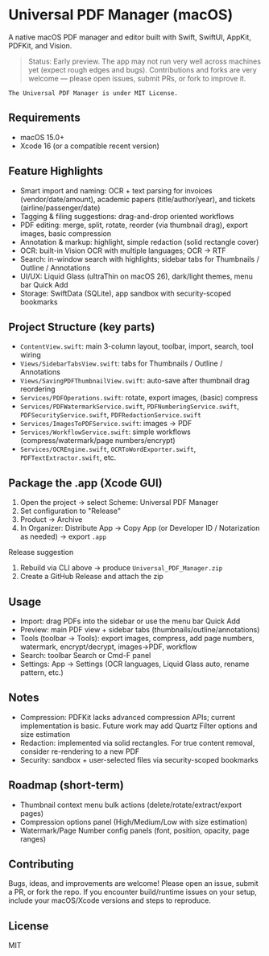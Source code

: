 # Universal PDF Manager (macOS)

A native macOS PDF manager and editor built with Swift, SwiftUI, AppKit, PDFKit, and Vision.

> Status: Early preview. The app may not run very well across machines yet (expect rough edges and bugs). Contributions and forks are very welcome — please open issues, submit PRs, or fork to improve it.

`The Universal PDF Manager is under MIT License. `

## Requirements
- macOS 15.0+
- Xcode 16 (or a compatible recent version)

## Feature Highlights
- Smart import and naming: OCR + text parsing for invoices (vendor/date/amount), academic papers (title/author/year), and tickets (airline/passenger/date)
- Tagging & filing suggestions: drag-and-drop oriented workflows
- PDF editing: merge, split, rotate, reorder (via thumbnail drag), export images, basic compression
- Annotation & markup: highlight, simple redaction (solid rectangle cover)
- OCR: built-in Vision OCR with multiple languages; OCR → RTF
- Search: in-window search with highlights; sidebar tabs for Thumbnails / Outline / Annotations
- UI/UX: Liquid Glass (ultraThin on macOS 26), dark/light themes, menu bar Quick Add
- Storage: SwiftData (SQLite), app sandbox with security-scoped bookmarks

## Project Structure (key parts)
- `ContentView.swift`: main 3-column layout, toolbar, import, search, tool wiring
- `Views/SidebarTabsView.swift`: tabs for Thumbnails / Outline / Annotations
- `Views/SavingPDFThumbnailView.swift`: auto-save after thumbnail drag reordering
- `Services/PDFOperations.swift`: rotate, export images, (basic) compress
- `Services/PDFWatermarkService.swift`, `PDFNumberingService.swift`, `PDFSecurityService.swift`, `PDFRedactionService.swift`
- `Services/ImagesToPDFService.swift`: images → PDF
- `Services/WorkflowService.swift`: simple workflows (compress/watermark/page numbers/encrypt)
- `Services/OCREngine.swift`, `OCRToWordExporter.swift`, `PDFTextExtractor.swift`, etc.

## Package the .app (Xcode GUI)
1. Open the project → select Scheme: Universal PDF Manager
2. Set configuration to "Release"
3. Product → Archive
4. In Organizer: Distribute App → Copy App (or Developer ID / Notarization as needed) → export `.app`

Release suggestion
1) Rebuild via CLI above → produce `Universal_PDF_Manager.zip`
2) Create a GitHub Release and attach the zip

## Usage
- Import: drag PDFs into the sidebar or use the menu bar Quick Add
- Preview: main PDF view + sidebar tabs (thumbnails/outline/annotations)
- Tools (toolbar → Tools): export images, compress, add page numbers, watermark, encrypt/decrypt, images→PDF, workflow
- Search: toolbar Search or Cmd-F panel
- Settings: App → Settings (OCR languages, Liquid Glass auto, rename pattern, etc.)

## Notes
- Compression: PDFKit lacks advanced compression APIs; current implementation is basic. Future work may add Quartz Filter options and size estimation
- Redaction: implemented via solid rectangles. For true content removal, consider re-rendering to a new PDF
- Security: sandbox + user-selected files via security-scoped bookmarks

## Roadmap (short-term)
- Thumbnail context menu bulk actions (delete/rotate/extract/export pages)
- Compression options panel (High/Medium/Low with size estimation)
- Watermark/Page Number config panels (font, position, opacity, page ranges)

## Contributing
Bugs, ideas, and improvements are welcome! Please open an issue, submit a PR, or fork the repo. If you encounter build/runtime issues on your setup, include your macOS/Xcode versions and steps to reproduce.

## License
MIT 

